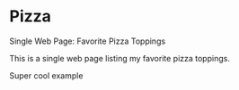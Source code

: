 # Pizza
Single Web Page: Favorite Pizza Toppings

This is a single web page listing my favorite pizza toppings.  

Super cool example
